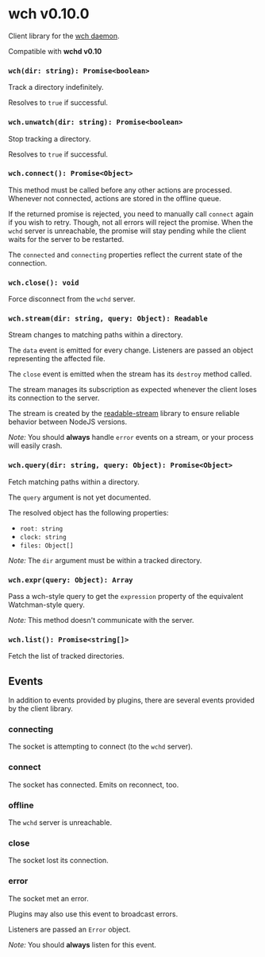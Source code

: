 # wch v0.10.0

Client library for the [wch daemon][1].

Compatible with **wchd v0.10**

[1]: https://www.npmjs.com/package/wchd

### `wch(dir: string): Promise<boolean>`

Track a directory indefinitely.

Resolves to `true` if successful.

### `wch.unwatch(dir: string): Promise<boolean>`

Stop tracking a directory.

Resolves to `true` if successful.

### `wch.connect(): Promise<Object>`

This method must be called before any other actions are processed.
Whenever not connected, actions are stored in the offline queue.

If the returned promise is rejected, you need to manually call `connect`
again if you wish to retry. Though, not all errors will reject the promise.
When the `wchd` server is unreachable, the promise will stay pending while
the client waits for the server to be restarted.

The `connected` and `connecting` properties reflect the current state
of the connection.

### `wch.close(): void`

Force disconnect from the `wchd` server.

### `wch.stream(dir: string, query: Object): Readable`

Stream changes to matching paths within a directory.

The `data` event is emitted for every change. Listeners are passed an object representing the affected file.

The `close` event is emitted when the stream has its `destroy` method called.

The stream manages its subscription as expected whenever the client loses its connection to the server.

The stream is created by the [readable-stream](https://github.com/nodejs/readable-stream)
library to ensure reliable behavior between NodeJS versions.

*Note:* You should **always** handle `error` events on a stream,
or your process will easily crash.

### `wch.query(dir: string, query: Object): Promise<Object>`

Fetch matching paths within a directory.

The `query` argument is not yet documented.

The resolved object has the following properties:
- `root: string`
- `clock: string`
- `files: Object[]`

*Note:* The `dir` argument must be within a tracked directory.

### `wch.expr(query: Object): Array`

Pass a wch-style query to get the `expression` property of the equivalent Watchman-style query.

*Note:* This method doesn't communicate with the server.

### `wch.list(): Promise<string[]>`

Fetch the list of tracked directories.

## Events

In addition to events provided by plugins, there are several events provided
by the client library.

### connecting

The socket is attempting to connect (to the `wchd` server).

### connect

The socket has connected. Emits on reconnect, too.

### offline

The `wchd` server is unreachable.

### close

The socket lost its connection.

### error

The socket met an error.

Plugins may also use this event to broadcast errors.

Listeners are passed an `Error` object.

*Note:* You should **always** listen for this event.
